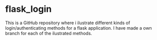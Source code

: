 # flask_login

This is a GitHub repository where i ilustrate different kinds of login/authenticating methods for a flask application. I have made a own branch for each of the ilustrated methods.